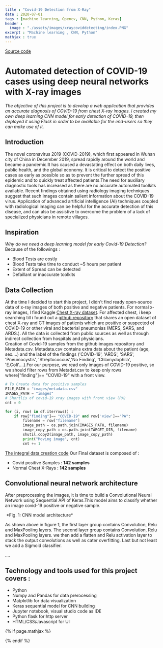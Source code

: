 ```yaml
---
title : "Covid-19 Detection from X-Ray"
date : 2020-07-01
tags : [machine learning, Opencv, CNN, Python, Keras]
header :
  image : "./assets/images/xraycoviddetecting/index.PNG"
excerpt : "Machine learning , CNN, Python"
mathjax : true
---
```

[Source code](https://github.com/achafi/Covid19Detector)

# Automated detection of COVID-19 cases using deep neural networks with X-ray images
*The objective of this project is to develop a web application that provides an accurate diagnosis of COVID-19 from chest X-ray images. I created my own deep learning CNN model for early detection of COVID-19, then deployed it using Flask in order to be available for the end-users so they can make use of it.*

## Introduction
The novel coronavirus 2019 (COVID-2019), which first appeared in Wuhan city of China in December 2019, spread rapidly around the world and became a pandemic.It has caused a devastating effect on both daily lives, public health, and the global economy. It is critical to detect the positive cases as early as possible so as to prevent the further spread of this epidemic and to quickly treat affected patients.The need for auxiliary diagnostic tools has increased as there are no accurate automated toolkits available. Recent findings obtained using radiology imaging techniques suggest that such images contain salient information about the COVID-19 virus. Application of advanced artificial intelligence (AI) techniques coupled with radiological imaging can be helpful for the accurate detection of this disease, and can also be assistive to overcome the problem of a lack of specialized physicians in remote villages.
<br>

## Inspiration
*Why do we need a deep learning model for early Covid-19 Detection?*
Because of the followings :
-	Blood Tests are costly
-	Blood Tests take time to conduct ~5 hours per patient
-	Extent of Spread can be detected
-	Defaillant or inaccurate toolkits

## Data Collection

At the time I decided to start this project, I didn't find ready open-source data of x-ray images of both positive and negative patients. For normal x-ray images, I find Kaggle [Chest X-ray dataset](https://www.kaggle.com/paultimothymooney/chest-xray-pneumonia?). For affected chest, i keep searching till i found out a [github repository](https://github.com/ieee8023/covid-chestxray-dataset/tree/master/images) that shares an open dataset of chest X-ray and CT images of patients which are positive or suspected of COVID-19 or other viral and bacterial pneumonias (MERS, SARS, and ARDS.).
All the data is collected from public sources as well as through indirect collection from hospitals and physicians.
<br>
Creation of Covid-19 samples from the github images repository and Metadata.csv.
Metadata.csv contains extra data about the patient (age, sex....) and the label of the findings ('COVID-19', 'ARDS', 'SARS', 'Pneumocystis', 'Streptococcus','No Finding', 'Chlamydophila', 'E.Coli'....).For our purpose, we read only images of COVID-19 positive, so we should filter rows from Metadat.csv to keep only rows where["finding"]== "COVID-19" with a front view.

```python
# To Create data for positive samples
FILE_PATH = "images/metadata.csv"
IMAGES_PATH = "images"
# Shortlis of covid-19 xray images with front view (PA)
cnt = 0

for (i, row) in df.iterrows() :
    if row["finding"]== "COVID-19" and row['view']=="PA":
        filename = row["filename"]
        image_path = os.path.join(IMAGES_PATH, filename)
        image_copy_path = os.path.join(TARGET_DIR, filename)
        shutil.copy2(image_path, image_copy_path)
        print("Moving image", cnt)
        cnt += 1
```
[The integral data creation code](https://github.com/achafi/Covid19Detector/blob/master/DataSet%20Creator.ipynb)
Our Final dataset is composed of :
- Covid positive Samples : **142 samples**
- Normal Chest X-Rays : **142 samples**
## Convolutional neural network architecture
After preprocessing the images, it is time to build a Convolutional Neural Network using Sequential API of Keras.This model aims to classify whether an image covid-19 positive or negative sample.

<img src="{{ site.url }}{{ site.baseurl }}/assets/images/xraycoviddetecting/covid19-xray-detection-architecture.png" alt="">
*Fig. 1: CNN model architecture*

As shown above in figure 1, the first layer group contains Convolution, Relu and MaxPooling layers. The second layer group contains Convolution, Relu and MaxPooling layers. we then add a flatten and Relu activation layer to stack the output convolutions as well as cater overfitting. Last but not least we add a Sigmoid classifier.

....

## Technology and tools used for this project covers :

- Python
- Numpy and Pandas for data prerocessing
- Matplotlib for data visualization
- Keras sequential model for CNN building
- Jupyter notebook, visual studio code as IDE
- Python flask for http server
- HTML/CSS/Javascript for UI

{% if page.mathjax %}
<script type="text/javascript" async
  src="https://cdn.mathjax.org/mathjax/latest/MathJax.js?config=TeX-MML-AM_CHTML">
</script>
{% endif %}